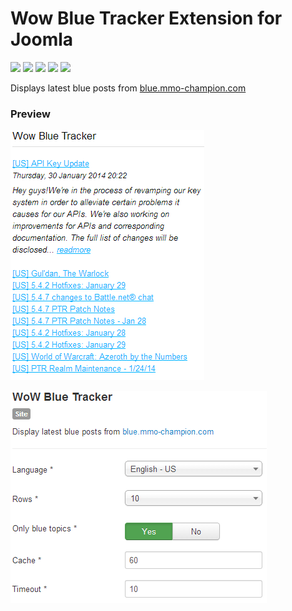 # Wow Blue Tracker Extension for Joomla

![](https://img.shields.io/static/v1?label=Joomla&message=3.X&style=flat&logo=joomla&logoColor=orange&color=blue)
![](https://img.shields.io/github/release/z-index-net/joomla-module-wow-blue-tracker.svg)
![](https://img.shields.io/github/downloads/z-index-net/joomla-module-wow-blue-tracker/total.svg)
![](https://img.shields.io/badge/Maintained%3F-no-red.svg)
![](https://img.shields.io/github/license/z-index-net/joomla-module-wow-blue-tracker.svg)

Displays latest blue posts from [blue.mmo-champion.com](http://blue.mmo-champion.com)

### Preview

![Screenshot](./screenshots/mod_wow_blue_tracker.0.png?raw=true)

![Screenshot](./screenshots/mod_wow_blue_tracker.1.png?raw=true)

